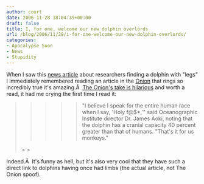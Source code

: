 ```yaml
---
author: court
date: 2006-11-28 18:04:39+00:00
draft: false
title: I, for one, welcome our new dolphin overlords
url: /blog/2006/11/28/i-for-one-welcome-our-new-dolphin-overlords/
categories:
- Apocalypse Soon
- News
- Stupidity
---
```


When I saw this [news article](http://www.foxnews.com/story/0,2933,227572,00.html) about researchers finding a dolphin with "legs" I immediately remembered reading an article in the [Onion](http://theonion.com) that rings so incredibly true it's amazing.Â  [The Onion's take is hilarious](http://www.theonion.com/content/node/28315) and worth a read, it had me crying the first time I read it:


<blockquote>

> 
> <blockquote>

>> 
>> <blockquote>"I believe I speak for the entire human race when I say, 'Holy f@$*,'" said Oceanographic Institute director Dr. James Aoki, noting that the dolphin has a cranial capacity 40 percent greater than that of humans. "That's it for us monkeys."</blockquote>
>> 
>> 
</blockquote>
> 
> 
</blockquote>


Indeed.Â  It's funny as hell, but it's also very cool that they have such a direct link to dolphins having once had limbs (the actual article, not The Onion spoof).
